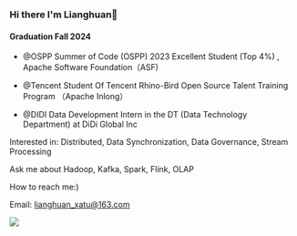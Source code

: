 
    
### Hi there  I'm Lianghuan👋 

#### Graduation Fall 2024

- @OSPP Summer of Code (OSPP) 2023  Excellent Student (Top 4%) , Apache Software Foundation（ASF)

- @Tencent Student Of Tencent Rhino-Bird Open Source Talent Training Program （Apache Inlong）

- @DIDI Data Development Intern in the DT (Data Technology Department) at DiDi Global Inc

Interested in: Distributed, Data Synchronization, Data Governance, Stream Processing 

Ask me about Hadoop, Kafka, Spark, Flink, OLAP

How to reach me:)

Email: lianghuan_xatu@163.com  
<p align="left">
<!--   <p align="center"> -->
<!--   <p align="center"> -->
     <p align="left">
        <a href="https://github.com/lianghuan-xatu">
          <img src="https://komarev.com/ghpvc/?username=lianghuan-xatu&color=ff69b4&label=Views" /></a>
  </p>
</p>
